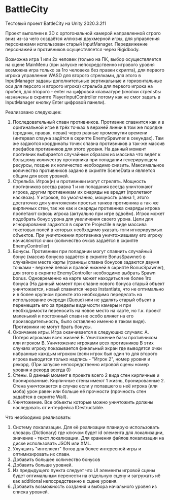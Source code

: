 # BattleCity
Тестовый проект BattleCity на Unity 2020.3.2f1


Проект выполнен в 3D с ортогональной камерой направленной строго вниз из-за чего создаётся иллюзия двухмерной игры, для управления персонажами использован старый InputManager. Передвижение персонажей и противников осуществляется через Rigidbody.

Возможна игра 1 или 2х человек (только на ПК, выбор осуществляется на сцене MainMenu (при запуске непосредственно игрового уровня возможна игра только за 1го человека без правки скрипта), для первого игрока управление WASD для второго стрелками, для этого в InputManager заданы дополнительные вертикальные и горизонтальные оси для персого и второго игрока) стрельба для первого игрока на пробел, для второго - enter на цифровой клавиатуре (кнопки стрельбы назначены в скрипте PlayerInputController потому как не смог задать в InputManager кнопку Enter цифровой панели).

Реализовано следующее:
1. Последовательный спавн противников. Противник спавнится как и в оригинальной игре в трёх точках в верхней линии в том же порядке (средняя, правая, левая) через равные промежутки времени (интервал спауна задётся в скрипте EnemySpawner в секундах). Там же задаются координаты точек спавна противников а так-же массив префабов противников для этого уровня. На данный момент противник выбирается случайным образом из массива что ведёт к большому количеству противника при попадании генерирующем ресурсы, поздне их количество необходимо снизить. Максимальное количество противников задано в скрипте SceneData и является общим для всех уровней.
2. Стрельба. Игрок(и) и противники могут стрелять. Мощность противников всегда равна 1 и их попадания всегда уничтожают игрока, другим противникам их снаряды не вредят (пролетают насквозь). У игроков, по умолчанию, мощность равна 1, этого достаточно для уничтожения простых танков противника а так-же кирпичных стен, так же как и снаряды противника снаряды игрока пролетают сквозь игрока (актуально при игре вдвоём). Игрок может подобрать бонус урона для увеличения своего урона. Цели для игнорирования задаются в скрипте Projectile в виде массива текстовых полей в которых необходимо указать тэги игнорируемых объектов. При уничтожении противника уничтожившему его игроку начисляются очки (количество очков задаётся в скрипте EnemyController)
3. Бонусы. Противники при попадании могут спавнить случайный бонус (массив бонусов задаётся в скрипте BonusSpawner) в случайном месте карты (границы спавна бонусов задаются двумя точками - верхней левой и правой нижней в скрипте BonusSpawner), для этого в скрипте EnemyController необходимо выбрать Spawn bonus. Одновременно на карте может находиться не более 1го бонуса (На данный момент при спавне нового бонуса старый объект уничтожается, новый спавнится через Instantiate, что не оптимально и в более крупном проекте это необходимо переделать на использование очереди (Queue) или не удалять старый объект а перемещать его за пределы видимости камеры и при необходимости переносить на новое место на карте, но т.к. проект маленький и постоянный спавн не особо влияет на его производительность, было оставлено именно в таком виде). Противники не могут брать бонусы.
4. Окончание игры. Игра оканчивается в следующих случаях:
   А. Потеря игроками всех жизней
   Б. Уничтожение базы противником или игроком
   В. Уничтожение игроками всех противников
В этих случаях игроку показывается финальный экран где выводятся очки набранные каждым игроком (если игрок был один то для второго игрока выводится только надпись - "Игрок 2", номер уровня и рекорд. (При запуске непосредственно игровой сцены номер уровня и рекорд всегда 0)
5. Стены. В данный момент в проекте всего 2 вида стен кирпичные и бронированные. Кирпичные стены имеют 1 жизнь, бронированные 2. Стена уничтожается в случае если у попавшего в неё игрока (или моба) урон равен или больше её прочности (прочность стен задаётся в скрипте Wall).
6. Уничтожение. Все объекты которые можно уничтожить должны наследовать от интерфейса IDestructable.

Что необходимо реализовать:
1. Систему локализации. Для её реализации планирую использовать словарь (Dictionary) где ключом будет id элемента для локализации, значение - текст локализации. Для хранения файлов локализации на диске использовать JSON или XML.
2. Улучшить "интеллект" ботов для более интересной игры и оптимизировать их спавн.
3. Добавить большее количество бонусов
4. Добавить больше уровней.
5. Из предыдущего пункта следует что UI элементы игровой сцены будет оптимальным перенести на отдельную сцену и загружать иё как additional непосредственно к сцене уровня.
6. Добавить возможность создания и выбора начального уровня из списка уровней.
